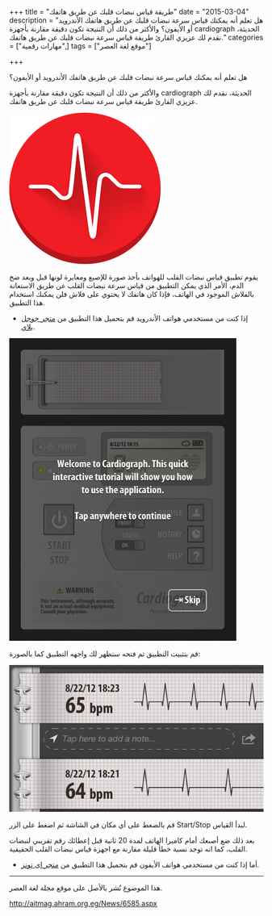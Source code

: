 +++
title = "طريقة قياس نبضات قلبك عن طريق هاتفك"
date = "2015-03-04"
description = "هل تعلم أنه يمكنك قياس سرعة نبضات قلبك عن طريق هاتفك الأندرويد أو الأيفون؟ والأكثر من ذلك أن النتيجة تكون دقيقة مقارنة بأجهزة cardiograph الحديثة، نقدم لك عزيزي القارئ طريقة قياس سرعة نبضات قلبك عن طريق هاتفك."
categories = ["مهارات رقمية",]
tags = ["موقع لغة العصر"]

+++

هل تعلم أنه يمكنك قياس سرعة نبضات قلبك عن طريق هاتفك الأندرويد أو الأيفون؟ 

والأكثر من ذلك أن النتيجة تكون دقيقة مقارنة بأجهزة cardiograph الحديثة، نقدم لك عزيزي القارئ طريقة قياس سرعة نبضات قلبك عن طريق هاتفك.

![1](images/2015-635610106420696496-69.png)

يقوم تطبيق قياس نبضات القلب للهواتف بأخذ صورة للإصبع ومعايرة لونها قبل وبعد ضخ الدم، الأمر الذي يمكن التطبيق من قياس سرعة نبضات القلب عن طريق الاستعانة بالفلاش الموجود في الهاتف، فإذا كان هاتفك لا يحتوي على فلاش فلن يمكنك استخدام هذا التطبيق.

* إذا كنت من مستخدمي هواتف الأندرويد قم بتحميل هذا التطبيق من [متجر جوجل بلاي](https://play.google.com/store/apps/details?id=com.macropinch.hydra.android).

![2](images/2.png)

قم بتثبيت التطبيق ثم فتحه ستظهر لك واجهه التطبيق كما بالصورة:

![3](images/3.png)

قم بالضغط على أي مكان في الشاشة ثم اضغط على الزر Start/Stop لبدأ القياس.

بعد ذلك ضع أصبعك أمام كاميرا الهاتف لمدة 20 ثانية قبل إعطائك رقم تقريبي لنبضات القلب، كما انه توجد نسبة خطأ قليلة مقارنة مع اجهزة قياس نبضات القلب الحقيقية.

* أما إذا كنت من مستخدمي هواتف الأيفون قم بتحميل هذا التطبيق من [متجر اى تونز](https://itunes.apple.com/us/app/heartbeat-counter-free/id326168000?mt=8).

---
هذا الموضوع نٌشر باﻷصل على موقع مجلة لغة العصر.

http://aitmag.ahram.org.eg/News/6585.aspx